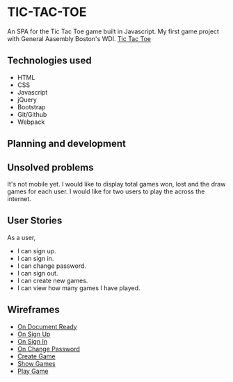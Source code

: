 
# TIC-TAC-TOE

An SPA for the Tic Tac Toe game built in Javascript.
My first game project with General Aasembly Boston's WDI.
<a href='https://sujkid.github.io/tic-tac-toe/'>Tic Tac Toe</a>

## Technologies used

- HTML
- CSS
- Javascript
- jQuery
- Bootstrap
- Git/Github
- Webpack

## Planning and development



## Unsolved problems

It's not mobile yet.
I would like to display total games won, lost and the draw games for each user.
I would like for two users to play the across the internet.

## User Stories

As a user,

- I can sign up.
- I can sign in.
- I can change password.
- I can sign out.
- I can create new games.
- I can view how many games I have played.

## Wireframes

- <a href='./Wireframes/onducumentload.jpg'>On Document Ready</a>
- <a href='./Wireframes/onsignup.jpg'>On Sign Up</a>
- <a href='./Wireframes/onsignin.jpg'>On Sign In</a>
- <a href='./Wireframes/onchangepassword.jpg'>On Change Password</a>
- <a href='./Wireframes/oncreategame.jpg'>Create Game</a>
- <a href='./Wireframes/showgames.jpg'>Show Games</a>
- <a href='./Wireframes/playgame.jpg'>Play Game</a>
